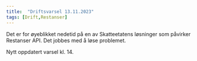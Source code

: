 ```yaml
---
title:  "Driftsvarsel 13.11.2023"
tags: [Drift,Restanser]
---
```

 
Det er for øyeblikket nedetid på en av Skatteetatens løsninger som påvirker Restanser API. Det jobbes med å løse problemet.

Nytt oppdatert varsel kl. 14.
